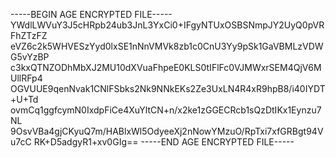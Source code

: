 -----BEGIN AGE ENCRYPTED FILE-----
YWdlLWVuY3J5cHRpb24ub3JnL3YxCi0+IFgyNTUxOSBSNmpJY2UyQ0pVRFhZTzFZ
eVZ6c2k5WHVESzYyd0lxSE1nNnVMVk8zb1c0CnU3Yy9pSk1GaVBMLzVDWG5vYzBP
c3kxQTNZODhMbXJ2MU10dXVuaFhpeE0KLS0tIFlFc0VJMWxrSEM4QjV6MUllRFp4
OGVUUE9qenNvak1CNlFSbks2Nk9NNkEKs2Ze3UxLN4R4xR9hpB8/i40IYDT+U+Td
ovmCq1ggfcymN0IxdpFiCe4XuYltCN+n/x2ke1zGGECRcb1sQzDtIKx1Eynzu7NL
9OsvVBa4gjCKyuQ7m/HABlxWl5OdyeeXj2nNowYMzuO/RpTxi7xfGRBgt94Vu7cC
RK+D5adgyR1+xv0GIg==
-----END AGE ENCRYPTED FILE-----
